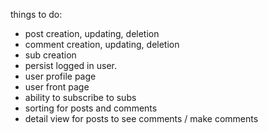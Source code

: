 things to do:

- post creation, updating, deletion
- comment creation, updating, deletion
- sub creation
- persist logged in user.
- user profile page
- user front page
- ability to subscribe to subs
- sorting for posts and comments
- detail view for posts to see comments / make comments
